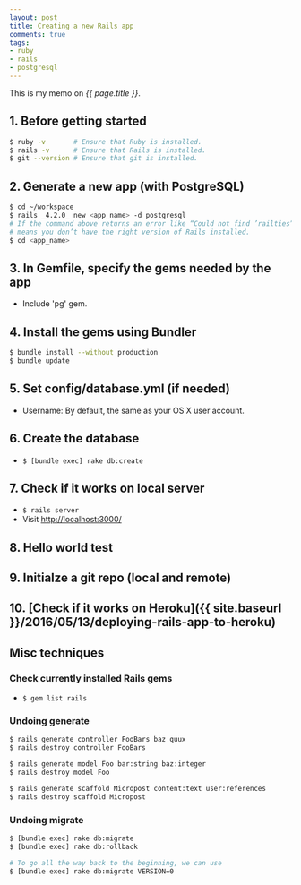 ```yaml
---
layout: post
title: Creating a new Rails app
comments: true
tags:
- ruby
- rails
- postgresql
---
```


This is my memo on *{{ page.title }}*.

<!--more-->


## 1. Before getting started
```bash
$ ruby -v       # Ensure that Ruby is installed.
$ rails -v      # Ensure that Rails is installed.
$ git --version # Ensure that git is installed.
```

## 2. Generate a new app (with PostgreSQL)
```bash
$ cd ~/workspace
$ rails _4.2.0_ new <app_name> -d postgresql
# If the command above returns an error like “Could not find ’railties”’, it
# means you don’t have the right version of Rails installed.
$ cd <app_name>
```

## 3. In Gemfile, specify the gems needed by the app
- Include 'pg' gem.

## 4. Install the gems using Bundler
```bash
$ bundle install --without production
$ bundle update
```

## 5. Set config/database.yml (if needed)
- Username: By default, the same as your OS X user account.

## 6. Create the database
- `$ [bundle exec] rake db:create`

## 7. Check if it works on local server
- `$ rails server`
- Visit [http://localhost:3000/](http://localhost:3000/)

## 8. Hello world test

## 9. Initialze a git repo (local and remote)

## 10. [Check if it works on Heroku]({{ site.baseurl }}/2016/05/13/deploying-rails-app-to-heroku)


## Misc techniques

### Check currently installed Rails gems
- `$ gem list rails`

### Undoing generate

```bash
$ rails generate controller FooBars baz quux
$ rails destroy controller FooBars

$ rails generate model Foo bar:string baz:integer
$ rails destroy model Foo

$ rails generate scaffold Micropost content:text user:references
$ rails destroy scaffold Micropost
```

### Undoing migrate

```bash
$ [bundle exec] rake db:migrate
$ [bundle exec] rake db:rollback

# To go all the way back to the beginning, we can use
$ [bundle exec] rake db:migrate VERSION=0
```
